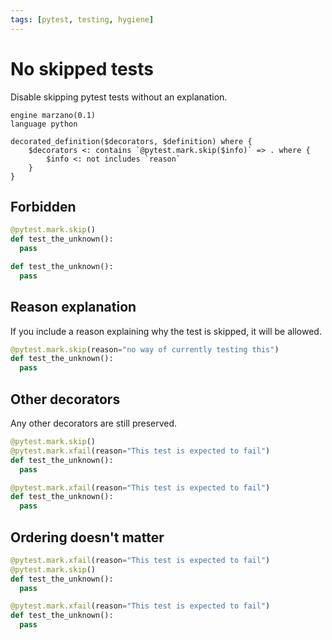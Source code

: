 ```yaml
---
tags: [pytest, testing, hygiene]
---
```


# No skipped tests

Disable skipping pytest tests without an explanation.


```grit
engine marzano(0.1)
language python

decorated_definition($decorators, $definition) where {
	$decorators <: contains `@pytest.mark.skip($info)` => . where {
		$info <: not includes `reason`
	}
}
```

## Forbidden

```py
@pytest.mark.skip()
def test_the_unknown():
  pass
```

```py
def test_the_unknown():
  pass
```

## Reason explanation

If you include a reason explaining why the test is skipped, it will be allowed.

```py
@pytest.mark.skip(reason="no way of currently testing this")
def test_the_unknown():
  pass
```

## Other decorators

Any other decorators are still preserved.

```py
@pytest.mark.skip()
@pytest.mark.xfail(reason="This test is expected to fail")
def test_the_unknown():
  pass
```

```py
@pytest.mark.xfail(reason="This test is expected to fail")
def test_the_unknown():
  pass
```


## Ordering doesn't matter

```py
@pytest.mark.xfail(reason="This test is expected to fail")
@pytest.mark.skip()
def test_the_unknown():
  pass
```

```py
@pytest.mark.xfail(reason="This test is expected to fail")
def test_the_unknown():
  pass
```
